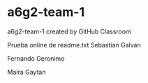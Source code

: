 # a6g2-team-1
a6g2-team-1 created by GitHub Classroom

Prueba online de readme.txt
Sebastian Galvan

Fernando Geronimo

Maira Gaytan
